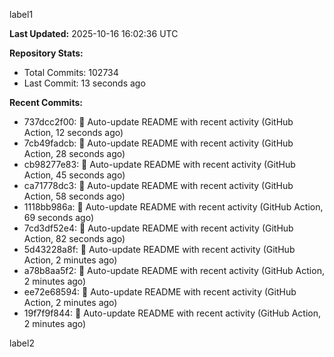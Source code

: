 
label1 
<!-- ACTIVITY_START -->
**Last Updated:** 2025-10-16 16:02:36 UTC

**Repository Stats:**
- Total Commits: 102734
- Last Commit: 13 seconds ago

**Recent Commits:**
- 737dcc2f00: 🤖 Auto-update README with recent activity (GitHub Action, 12 seconds ago)
- 7cb49fadcb: 🤖 Auto-update README with recent activity (GitHub Action, 28 seconds ago)
- cb98277e83: 🤖 Auto-update README with recent activity (GitHub Action, 45 seconds ago)
- ca71778dc3: 🤖 Auto-update README with recent activity (GitHub Action, 58 seconds ago)
- 1118bb986a: 🤖 Auto-update README with recent activity (GitHub Action, 69 seconds ago)
- 7cd3df52e4: 🤖 Auto-update README with recent activity (GitHub Action, 82 seconds ago)
- 5d43228a8f: 🤖 Auto-update README with recent activity (GitHub Action, 2 minutes ago)
- a78b8aa5f2: 🤖 Auto-update README with recent activity (GitHub Action, 2 minutes ago)
- ee72e68594: 🤖 Auto-update README with recent activity (GitHub Action, 2 minutes ago)
- 19f7f9f844: 🤖 Auto-update README with recent activity (GitHub Action, 2 minutes ago)
<!-- ACTIVITY_END -->

label2
